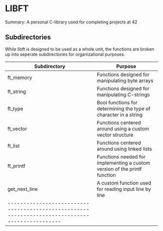 # LIBFT

Summary: A personal C-library used for completing projects at 42


## Subdirectories
	
   While libft is designed to be used as a whole unit, the functions are broken up into seperate subdirectories for organizational purposes. 
   
 | Subdirectory	|Purpose																		                                    |
 |--------------|-------------------------------------------------------------------------------|
 | ft_memory	  | Functions designed for manipulating byte arrays								                  |
 | ft_string	  | Functions designed for manipulating C-strings									                  |
 | ft_type		  | Bool functions for determining the type of character in a string				        |
 | ft_vector	  | Functions centered around using a custom vector structure						            |
 | ft_list		  | Functions centered around using linked lists								                  	|
 | ft_printf	  | Functions needed for implementing a custom version of the printf function		    |
 | get_next_line| A custom function used for reading input line by line		            					|
 -----------------------------------------------------------------------------------------------|
 
